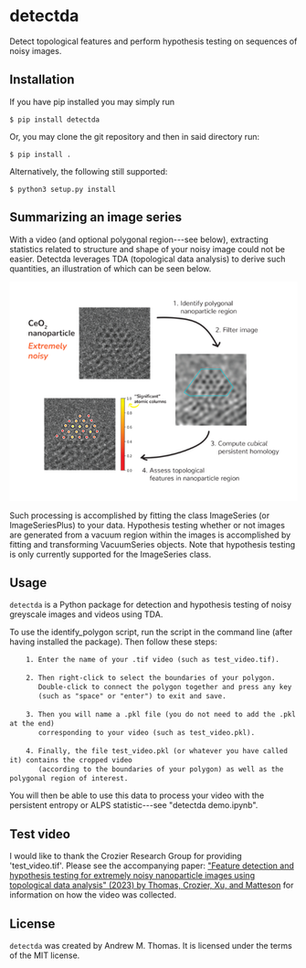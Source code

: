 # detectda

Detect topological features and perform hypothesis testing on sequences of noisy images. 

## Installation

If you have pip installed you may simply run

```
$ pip install detectda
```

Or, you may clone the git repository and then in said directory run:

```
$ pip install .
```

Alternatively, the following still supported:

```
$ python3 setup.py install
```

## Summarizing an image series

With a video (and optional polygonal region---see below), extracting statistics related to structure and shape of your noisy image could not be easier. Detectda leverages TDA (topological data analysis) to derive such quantities, an illustration
of which can be seen below. 

![Illustration of the detectda algorithm](detectdaALGORITHM.png)

Such processing is accomplished by fitting the class ImageSeries (or ImageSeriesPlus) to your data. Hypothesis testing whether or not images are generated from a vacuum region within the images is accomplished by fitting and transforming VacuumSeries objects. Note that hypothesis testing is only currently supported for the ImageSeries class. 

## Usage

`detectda` is a Python package for detection and hypothesis testing of noisy greyscale images and videos using TDA.

To use the identify_polygon script, run the script in the command line (after having installed the package). Then follow these steps: 

        1. Enter the name of your .tif video (such as test_video.tif).

        2. Then right-click to select the boundaries of your polygon.
           Double-click to connect the polygon together and press any key
           (such as "space" or "enter") to exit and save.

        3. Then you will name a .pkl file (you do not need to add the .pkl at the end)
           corresponding to your video (such as test_video.pkl).

        4. Finally, the file test_video.pkl (or whatever you have called it) contains the cropped video
           (according to the boundaries of your polygon) as well as the polygonal region of interest.

You will then be able to use this data to process your video with the persistent entropy or ALPS statistic---see "detectda demo.ipynb".

## Test video

I would like to thank the Crozier Research Group for providing 'test_video.tif'. Please see the accompanying paper: ["Feature detection and hypothesis testing for extremely noisy nanoparticle images using topological data analysis" (2023) by Thomas, Crozier, Xu, and Matteson](https://www.tandfonline.com/doi/epdf/10.1080/00401706.2023.2203744) for information on how the video was collected.

## License

`detectda` was created by Andrew M. Thomas. It is licensed under the terms of the MIT license. 
